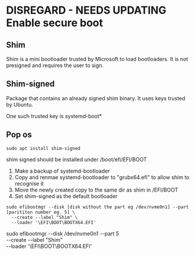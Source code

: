 # DISREGARD - NEEDS UPDATING Enable secure boot

## Shim

Shim is a mini bootloader trusted by Microsoft to load bootloaders. It is not presigned and requires the user to sign.

## Shim-signed

Package that contains an already signed shim binary. It uses keys trusted by Ubuntu.

  One such trusted key is systemd-boot*

## Pop os

```sudo apt install shim-signed```

shim signed should be installed under /boot/efi/EFI/BOOT

1. Make a backup of systemd-bootloader 
2. Copy and renmae systemd-bootloader to "grubx64.efi" to allow shim to recognise it
3. Move the newly created copy to the same dir as shim in /EFI/BOOT
4. Set shim-signed as the default bootloader

```
sudo efibootmgr --disk [disk without the part eg /dev/nvme0n1] --part [parititon number eg. 5] \
  --create --label "Shim" \
  --loader '\EFI\BOOT\BOOTX64.EFI'
```

sudo efibootmgr --disk /dev/nvme0n1 --part 5 \
  --create --label "Shim" \
  --loader '\EFI\BOOT\BOOTX64.EFI'